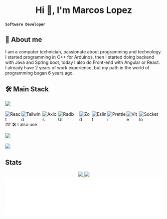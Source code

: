 <h1 align="center">Hi 👋, I'm Marcos Lopez</h1>

**`Software Developer`**
## 🚀 About me
I am a computer technician, passionate about programming and technology. I started programming in C++ for Arduinos, then I started doing backend with Java and Spring boot, today I also do Front-end with Angular or React. I already have 2 years of work experience, but my path in the world of programming began 6 years ago.


## 🛠 Main Stack
<p user-select="none" align="left">
   <a href="#" rel="noreferrer"> <img src="https://skillicons.dev/icons?i=spring,angular,react,ts,java,mysql"/> </a>
</p>

<div style="display: flex; align-items: center;">
  <img height="32" alt="React" src="https://cdn.simpleicons.org/react/61DAFB?viewbox=auto" />
  <img height="32" alt="Tailwind" src="https://cdn.simpleicons.org/tailwindcss/06B6D4?viewbox=auto" />
  <img height="32" alt="Axios" src="https://cdn.simpleicons.org/axios/5A29E4?viewbox=auto" />
  <img height="32" alt="Radix UI" src="https://cdn.simpleicons.org/radixui/161618?viewbox=auto" />
  <img height="32" alt="Zod" src="https://cdn.simpleicons.org/zod/3E67B1?viewbox=auto" />
  <img height="32" alt="Eslint" src="https://cdn.simpleicons.org/eslint/4B32C3?viewbox=auto" />
  <img height="32" alt="Prettier" src="https://cdn.simpleicons.org/prettier/F7B93E?viewbox=auto" />
  <img height="32" alt="Vite" src="https://cdn.simpleicons.org/vite/646CFF?viewbox=auto" />
  <img height="32" alt="Socket Io" src="https://cdn.simpleicons.org/socket.io/010101?viewbox=auto" />
</div>
## 🛠 I also use
<p align="left"> 
   <a href="#" rel="noreferrer"> <img src="https://skillicons.dev/icons?i=kafka,tailwind,html,css,js,cpp,reactivex"/> </a>
</p>
<p align="left"> 
   <a href="#" rel="noreferrer"> <img src="https://skillicons.dev/icons?i=linux,docker,git,postman,idea,vscode,maven,figma"/> </a>
</p>

## Stats

<div align="center">
  <a href="https://github.com/MarcossIC">
  <img height="180em" src="https://github-readme-stats.vercel.app/api?username=marcossIC&show_icons=true&theme=gruvbox&include_all_commits=true&count_private=true&border_color=5c5c5c"/>
  <img height="180em" src="https://github-readme-stats.vercel.app/api/top-langs/?username=marcossIC&layout=compact&langs_count=7&theme=gruvbox&border_color=5c5c5c"/>
</div>

<img height="120" alt="Gracias por la visita" width="100%" src="https://raw.githubusercontent.com/MarcossIC/MarcossIC/2920ef0652b5e52e779dd9a6d974df7d2e450e0a/thxyw.svg" />
